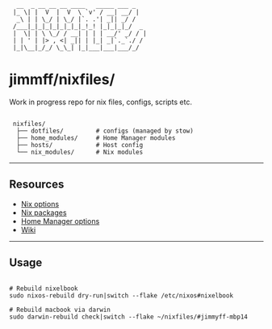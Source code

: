 ```text
  __  _ __ __ __ ____   _____ ___ _    
 |_ \| |  V  |  V  \ `v' / __| __/ |   
  _\ | | \_/ | \_/ |`. .'| _|| _/ /    
 /___|_|_|_|_|_|_|_|_!_! |_|_|_|_/  _  
 |  \| | \ \_/ / __| | | | __/' _/ / | 
 | | ' | |> , <| _|| | |_| _|`._`./ /  
 |_|\__|_/_/ \_\_| |_|___|___|___/_/   

```

# jimmff/nixfiles/

Work in progress repo for nix files, configs, scripts etc.

```text

 nixfiles/
  ├── dotfiles/         # configs (managed by stow)
  ├── home_modules/     # Home Manager modules
  ├── hosts/            # Host config
  └── nix_modules/      # Nix modules

```
---

## Resources

- [Nix options](https://search.nixos.org/options)
- [Nix packages](https://search.nixos.org/packages)
- [Home Manager options](https://home-manager-options.extranix.com/)
- [Wiki](https://wiki.nixos.org/)

---

## Usage

```shell

# Rebuild nixelbook
sudo nixos-rebuild dry-run|switch --flake /etc/nixos#nixelbook

# Rebuild macbook via darwin
sudo darwin-rebuild check|switch --flake ~/nixfiles/#jimmyff-mbp14


```
